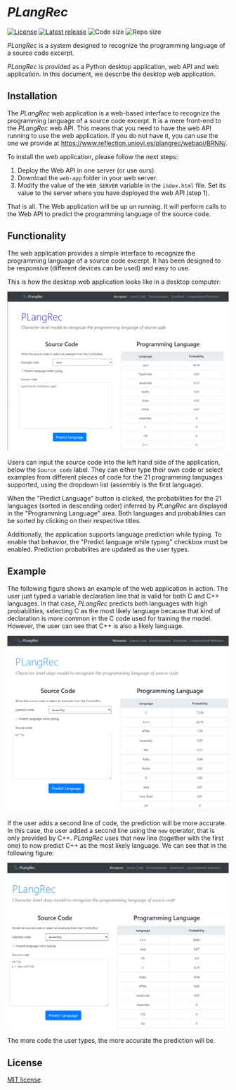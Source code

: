 # *PLangRec*

[![License](https://img.shields.io/github/license/computationalreflection/plangrec)](LICENSE) 
[![Latest release](https://img.shields.io/github/v/release/computationalreflection/plangrec?include_prereleases)](https://github.com/ComputationalReflection/PLangRec/releases)
<img alt="Code size" src="https://img.shields.io/github/languages/code-size/ComputationalReflection/PLangRec">
<img alt="Repo size" src="https://img.shields.io/github/repo-size/ComputationalReflection/PLangRec">

*PLangRec* is a system designed to recognize the programming language of a source code excerpt. 

*PLangRec* is provided as a Python desktop application, web API and web application.
In this document, we describe the desktop web application.

## Installation

The *PLangRec* web application is a web-based interface to recognize 
the programming language of a source code excerpt.
It is a mere front-end to the *PLangRec* web API. 
This means that you need to have the web API running to use the web application.
If you do not have it, you can use the one we provide at https://www.reflection.uniovi.es/plangrec/webapi/BRNN/.

To install the web application, please follow the next steps:

1. Deploy the Web API in one server (or use ours).
2. Download the `web-app` folder in your web server.
3. Modify the value of the `WEB_SERVER` variable in the 
`index.html` file. Set its value to the server where you have deployed the 
web API (step 1).

That is all. The Web application will be up un running.
It will perform calls to the Web API to predict the programming language of the source code.


## Functionality

The web application provides a simple interface to recognize the programming language 
of a source code excerpt. It has been designed to be responsive (different devices can be used) and easy to use.

This is how the desktop web application looks like in a desktop computer:

![Web application screenshot](img/web-app.png)

Users can input the source code into the left hand side of the application, below the `Source code` label.
They can either type their own code or select examples from different pieces of code 
for the 21 programming languages supported, using the dropdown list 
(assembly is the first language). 

When the "Predict Language" button is clicked, the probabilities for the 21 languages 
(sorted in descending order) inferred by *PLangRec* are displayed in the 
"Programming Language" area. 
Both languages and probabilities can be sorted by clicking on their respective titles. 

Additionally, the application supports language prediction while typing.
To enable that behavior, the "Predict language while typing" checkbox
must be enabled. Prediction probabilites are updated as the user types.

## Example

The following figure shows an example of the web application in action.
The user just typed a variable declaration line that is valid for both C and C++ languages.
In that case, *PLangRec* predicts both languages with high probabilities, 
selecting C as the most likely language because that kind of declaration is more common in the C
code used for training the model. However, the user can see that C++ is also a likely language.

![Web application example 1](img/web-app-example-1.png)

If the user adds a second line of code, the prediction will be more accurate.
In this case, the user added a second line using the `new` operator, that is only provided
by C++. *PLangRec* uses that new line (together with the first one) to now predict C++ 
as the most likely language. We can see that in the following figure:


![Web application example 2](img/web-app-example-2.png)


The more code the user types, the more accurate the prediction will be.

## License

[MIT license](LICENSE).
